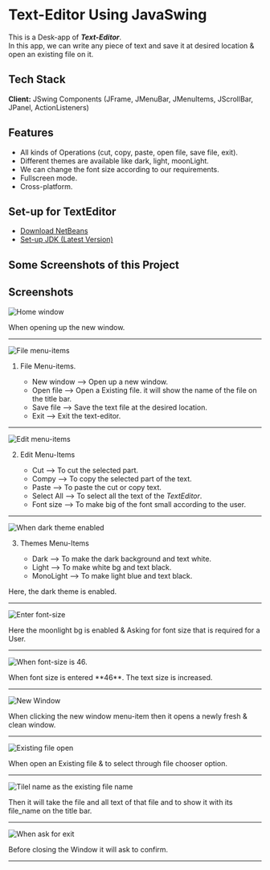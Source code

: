 # Text-Editor Using JavaSwing

This is a Desk-app  of <strong><i>Text-Editor</i></strong>. <br> In this app, we can write any piece of text and save it at desired location & open an existing file on it.

## Tech Stack

**Client:** JSwing Components (JFrame, JMenuBar, JMenuItems, JScrollBar, JPanel, ActionListeners)

## Features

- All kinds of Operations (cut, copy, paste, open file, save file, exit).
- Different themes are available like dark, light, moonLight.
- We can change the font size according to our requirements.
- Fullscreen mode.
- Cross-platform.

## Set-up for TextEditor

 - [Download NetBeans](https://netbeans.apache.org/download/index.html)
 - [Set-up JDK (Latest Version)](https://www.oracle.com/java/technologies/downloads/)

## Some Screenshots of this Project


## Screenshots

![Home window](https://github.com/saroj379/Text_Editor_Desk_App/blob/main/ScreenShots/Screenshot%202023-08-12%20221716.png)
<p>When opening up the new window.</p>
<hr>

![File menu-items](https://github.com/saroj379/Text_Editor_Desk_App/blob/main/ScreenShots/Screenshot%202023-08-12%20221724.png)

<ol>
    <li>File Menu-items.</li>
    	<ul>
           <li>New window  -->  Open up a new window.</li>
           <li>Open file  -->  Open a Existing file. it will show the name of the file on the title bar.</li>
           <li>Save file  -->  Save the text file at the desired location.</li> 
           <li>Exit -->  Exit the text-editor.</li>
        </ul>
</ol>
<hr>

![Edit menu-items](https://github.com/saroj379/Text_Editor_Desk_App/blob/main/ScreenShots/Screenshot%202023-08-12%20221733.png)
<ol start="2">
	<li>Edit Menu-Items</li>
		<ul>
			 <li>Cut  -->  To cut the selected part.</li>
			 <li>Compy  -->  To copy the selected part of the text.</li>
			 <li>Paste  -->  To paste the cut or copy text.</li>
			 <li>Select All  -->  To select all the text of the <i>TextEditor</i>.</li>
			 <li>Font size  -->  To make big of the font small according to the user.</li>
		</ul>
</ol>
<hr>

![When dark theme enabled](https://github.com/saroj379/Text_Editor_Desk_App/blob/main/ScreenShots/Screenshot%202023-08-12%20221809.png)
<ol start="3">
	<li>Themes Menu-Items</li>
		<ul>
			 <li>Dark  -->  To make the dark background and text white.</li>
			 <li>Light  -->  To make white bg and text black.</li>
			 <li>MonoLight  -->  To make light blue and text black.</li>
		</ul>
</ol>
<p>Here, the dark theme is enabled.</p>
<hr>


![Enter font-size](https://github.com/saroj379/Text_Editor_Desk_App/blob/main/ScreenShots/Screenshot%202023-08-12%20221936.png)
<p>Here the moonlight bg is enabled & Asking for font size that is required for a User.</p>
<hr>

![When font-size is 46.](https://github.com/saroj379/Text_Editor_Desk_App/blob/main/ScreenShots/Screenshot%202023-08-12%20221942.png)
<p>When font size is entered **46**. The text size is increased.</p>
<hr>

![New Window](https://github.com/saroj379/Text_Editor_Desk_App/blob/main/ScreenShots/Screenshot%202023-08-12%20222011.png)
<p>When clicking the new window menu-item then it opens a newly fresh & clean window.</p>
<hr>

![Existing file open](https://github.com/saroj379/Text_Editor_Desk_App/blob/main/ScreenShots/Screenshot%202023-08-12%20222030.png)
<p>When open an Existing file & to select through file chooser option.</p>
<hr>

![Tilel name as the existing file name](https://github.com/saroj379/Text_Editor_Desk_App/blob/main/ScreenShots/Screenshot%202023-08-12%20222056.png) 
<p>Then it will take the file and all text of that file and to show it with its file_name on the title bar.</p>
<hr>

![When ask for exit](https://github.com/saroj379/Text_Editor_Desk_App/blob/main/ScreenShots/Screenshot%202023-08-12%20222253.png)
<p>Before closing the Window it will ask to confirm.</p>
<hr>
